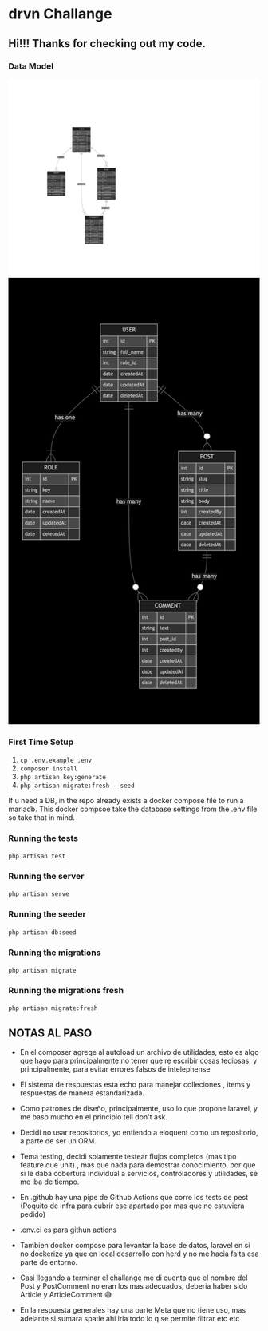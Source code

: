 # drvn Challange

## Hi!!! Thanks for checking out my code.

### Data Model

![Data Model](./readme-assets/data-model.svg)
![alt text](./readme-assets/image.png)

### First Time Setup

1. `cp .env.example .env`
2. `composer install`
3. `php artisan key:generate`
4. `php artisan migrate:fresh --seed`

If u need a DB, in the repo already exists a docker compose file to run a mariadb. This docker compsoe take the database settings from the .env file so take that in mind.

### Running the tests

`php artisan test`

### Running the server

`php artisan serve`

### Running the seeder

`php artisan db:seed`

### Running the migrations

`php artisan migrate`

### Running the migrations fresh

`php artisan migrate:fresh`



## NOTAS AL PASO 

- En el composer agrege al autoload  un archivo de utilidades, esto es algo que hago para principalmente no tener que re escribir cosas tediosas, y principalmente, para evitar errores falsos de intelephense 

- El sistema de respuestas esta echo para manejar colleciones , items y respuestas de manera estandarizada.

- Como patrones de diseño, principalmente, uso lo que propone laravel, y me baso mucho en el principio tell don't ask.

- Decidi no usar repositorios, yo entiendo a eloquent como un repositorio, a parte de ser un ORM.

- Tema testing, decidi solamente testear flujos completos (mas tipo feature que unit) , mas que nada para demostrar conocimiento, por que si le daba cobertura individual a servicios, controladores y utilidades, se me iba de tiempo.

- En .github hay una pipe de Github Actions que corre los tests de pest (Poquito de infra para cubrir ese apartado por mas que no estuviera pedido)

- .env.ci es para githun actions

- Tambien docker compose para levantar la base de datos, laravel en si no dockerize ya que en local desarrollo con herd y no me hacia falta esa parte de entorno.

- Casi llegando a terminar el challange me di cuenta que el nombre del Post y PostComment no eran los mas adecuados, deberia haber sido Article y ArticleComment 😅

- En la respuesta generales hay una parte Meta que no tiene uso, mas adelante si sumara spatie ahi iria todo lo q se permite filtrar etc etc

